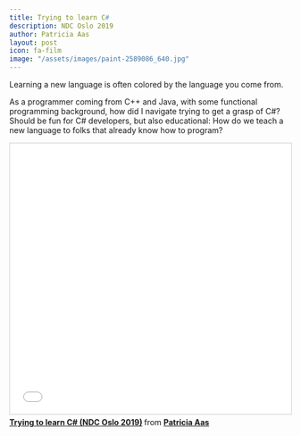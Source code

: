 ```yaml
---
title: Trying to learn C#
description: NDC Oslo 2019
author: Patricia Aas
layout: post
icon: fa-film
image: "/assets/images/paint-2589086_640.jpg"
---
```

Learning a new language is often colored by the language you come from.

As a programmer coming from C++ and Java, with some functional programming background, how did I navigate trying to get a grasp of C#? Should be fun for C# developers, but also educational: How do we teach a new language to folks that already know how to program?

<iframe src="//www.slideshare.net/slideshow/embed_code/key/ohJNxISzO0hXhb" width="595" height="485" frameborder="0" marginwidth="0" marginheight="0" scrolling="no" style="border:1px solid #CCC; border-width:1px; margin-bottom:5px; max-width: 100%;" allowfullscreen> </iframe> <div style="margin-bottom:5px"> <strong> <a href="//www.slideshare.net/PatriciaAas/trying-to-learn-c-ndc-oslo-2019" title="Trying to learn C# (NDC Oslo 2019)" target="_blank">Trying to learn C# (NDC Oslo 2019)</a> </strong> from <strong><a href="https://www.slideshare.net/PatriciaAas" target="_blank">Patricia Aas</a></strong> </div>